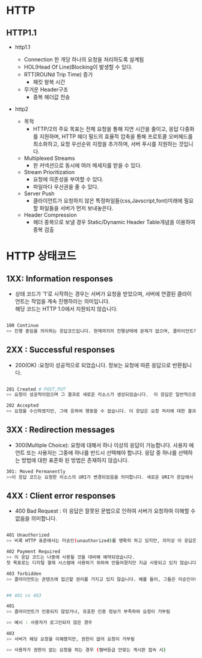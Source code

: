 # HTTP 

## HTTP1.1

- http1.1
	- Connection 한 개당 하나의 요청을 처리하도록 설계됨
	- HOL(Head Of Line)Blocking이 발생할 수 있다.
	- RTT(ROUNd Trip Time) 증가
        - 패킷 왕복 시간
	- 무거운 Header구조 
		- 중복 헤더값 전송



- http2 
    - 목적
        - HTTP/2의 주요 목표는 전체 요청을 통해 지연 시간을 줄이고, 응답 다중화를 지원하며, HTTP 헤더 필드의 효율적 압축을 통해 프로토콜 오버헤드를 최소화하고, 요청 우선순위 지정을 추가하며, 서버 푸시를 지원하는 것입니다. 
	- Multiplexed Streams
        - 한 커넥션으로 동시에 여러 메세지를 받을 수 있다.
	- Stream Prioritization
        - 요청에 의존성을 부여할 수 있다. 
        - 파일마다 우선권을 줄 수 있다.
	- Server Push
        - 클라이언트가 요청하지 않은 특정파일들(css,Javscript,font)미래에 필요할 파일들을 서버가 먼저 보내놓은다. 
	- Header Compression
		- 헤더 중복으로 보낼 경우 Static/Dynamic Header Table개념을 이용하여 중복 검출



# HTTP 상태코드
## 1XX: Information responses
- 상태 코드가 '1'로 시작하는 경우는 서버가 요청을 받았으며, 서버에 연결된 클라이언트는 작업을 계속 진행하라는 의미입니다.<br> 해당 코드는 HTTP 1.0에서 지원되지 않습니다.
```bash

100 Continue
>> 진행 중임을 의미하는 응답코드입니다. 현재까지의 진행상태에 문제가 없으며, 클라이언트가 계속해서 요청을 하거나 이미 요청을 완료한 경우에는 무시해도 되는 것을 알려줍니다.

```

## 2XX : Successful responses
- 200(OK) :요청이 성공적으로 되었습니다. 정보는 요청에 따른 응답으로 반환됩니다.

```bash

201 Created # POST,PUT
>> 요청이 성공적이었으며 그 결과로 새로운 리소스가 생성되었습니다.  이 응답은 일반적으로 POST 요청 또는 일부 PUT요청 이후에 따라옵니다.

202 Accepted
>> 요청을 수신하였지만, 그에 응하여 행동할 수 없습니다. 이 응답은 요청 처리에 대한 결과를 이후에 HTTP로 비동기 응답을 보내는 것에 대해서 명확하게 명시하지 않습니다.

```


## 3XX : Redirection messages
- 300(Multiple Choice): 요청에 대해서 하나 이상의 응답이 가능합니다. 사용자 에언트 또는 사용자는 그중에 하나를 반드시 선택해야 합니다. 응답 중 하나를 선택하는 방법에 대한 표준화 된 방법은 존재하지 않습니다. 

 ```bash
301: Moved Permanently
>>이 응답 코드는 요청한 리소스의 URI가 변경되었음을 의미합니다. 새로운 URI가 응답에서 아마도 주어질 수 있습니다. 
 ```

 ## 4XX : Client error responses

 - 400 Bad Request : 이 응답은 잘못된 문법으로 인하여 서버가 요청하여 이해할 수 없음을 의미합니다.

 ```bash

401 Unauthorized 
>> 비록 HTTP 표준에서는 미승인(unauthorized)를 명확히 하고 있지만, 의미상 이 응답은 비인증(unauthenticated)를 의미합니다. 클라이언트는 요청한 응답을 받기 위해서는 반드시 스스로를 인증해야 합니다.

402 Payment Required
>> 이 응답 코드는 나중에 사용될 것을 대비해 예약되었습니다.
첫 목표로는 디지털 결제 시스템에 사용하기 위하여 만들어졌지만 지금 사용되고 있지 않습니다.

403 forbidden 
>> 클라이언트는 콘텐츠에 접근할 권리를 가지고 있지 않습니다. 예를 들어, 그들은 미승인이여서 서버는 거절을 위한 적절한 응답을 보냅니다. 401과 다른 점은 서버가 클라이언트가 누구인지 알고 있습니다. 


## 401 vs 403

401 
>> 클라이언트가 인증되지 않았거나, 유효한 인증 정보가 부족하여 요청이 거부됨

>> 예시 : 사용자가 로그인되지 않은 경우

403 
>> 서버가 해당 요청을 이해했지만, 권한이 없어 요청이 거부됨

>> 사용자가 권한이 없는 요청을 하는 경우 (멤버등급 안맞는 게시판 접속 시)

 ```